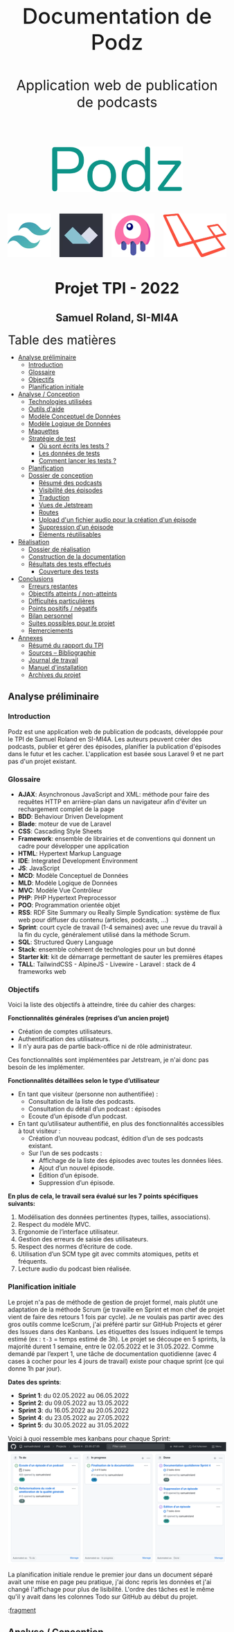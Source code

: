 <div style="text-align: center; padding-top: 150px;">
<p style="text-align: center; border: none; font-size: 50px; font-weight: 500;">Documentation de Podz</p>
<p style="text-align: center; border: none; font-size: 2rem;">Application web de publication de podcasts</p>
<div style="display:flex; padding: 50px 100px; justify-content: center; font-family: Fira Code;">
<img src="logo.png" style="box-shadow: none">
</div>
<div style="display: flex; justify-content: center; margin-bottom: 50px;">
<img style="box-shadow: none; height: 100px; margin: 0px 10px;" src="imgs/tailwind.png" />
<img style="box-shadow: none; height: 100px; margin: 0px 10px;" src="imgs/alpine.png" />
<img style="box-shadow: none; height: 100px; margin: 0px 10px;" src="imgs/livewire.png" />
<img style="box-shadow: none; height: 100px; margin: 0px 10px;" src="imgs/laravel.png" />
</div>

<h2 style="text-align: center; border: none; font-size: 35px;">Projet TPI - 2022</h2>
<h2 style="text-align: center; border: none; font-size: 1.5rem;">Samuel Roland, SI-MI4A</h2>
</div>

<div class="page"/> 

<div style="font-size: 28px; margin-top: 20px;">Table des matières</div>

<div class="toc">

- [Analyse préliminaire](#analyse-préliminaire)
  - [Introduction](#introduction)
  - [Glossaire](#glossaire)
  - [Objectifs](#objectifs)
  - [Planification initiale](#planification-initiale)
- [Analyse / Conception](#analyse--conception)
    - [Technologies utilisées](#technologies-utilisées)
    - [Outils d'aide](#outils-daide)
    - [Modèle Conceptuel de Données](#modèle-conceptuel-de-données)
    - [Modèle Logique de Données](#modèle-logique-de-données)
    - [Maquettes](#maquettes)
  - [Stratégie de test](#stratégie-de-test)
    - [Où sont écrits les tests ?](#où-sont-écrits-les-tests-)
    - [Les données de tests](#les-données-de-tests)
    - [Comment lancer les tests ?](#comment-lancer-les-tests-)
  - [Planification](#planification)
  - [Dossier de conception](#dossier-de-conception)
    - [Résumé des podcasts](#résumé-des-podcasts)
    - [Visibilité des épisodes](#visibilité-des-épisodes)
    - [Traduction](#traduction)
    - [Vues de Jetstream](#vues-de-jetstream)
    - [Routes](#routes)
    - [Upload d'un fichier audio pour la création d'un épisode](#upload-dun-fichier-audio-pour-la-création-dun-épisode)
    - [Suppression d'un épisode](#suppression-dun-épisode)
    - [Éléments réutilisables](#éléments-réutilisables)
- [Réalisation](#réalisation)
  - [Dossier de réalisation](#dossier-de-réalisation)
  - [Construction de la documentation](#construction-de-la-documentation)
  - [Résultats des tests effectués](#résultats-des-tests-effectués)
    - [Couverture des tests](#couverture-des-tests)
- [Conclusions](#conclusions)
  - [Erreurs restantes](#erreurs-restantes)
  - [Objectifs atteints / non-atteints](#objectifs-atteints--non-atteints)
  - [Difficultés particulières](#difficultés-particulières)
  - [Points positifs / négatifs](#points-positifs--négatifs)
  - [Bilan personnel](#bilan-personnel)
  - [Suites possibles pour le projet](#suites-possibles-pour-le-projet)
  - [Remerciements](#remerciements)
- [Annexes](#annexes)
  - [Résumé du rapport du TPI](#résumé-du-rapport-du-tpi)
  - [Sources – Bibliographie](#sources--bibliographie)
  - [Journal de travail](#journal-de-travail)
  - [Manuel d'installation](#manuel-dinstallation)
  - [Archives du projet](#archives-du-projet)

</div>

<div class="page"/><!-- saut de page -->

## Analyse préliminaire
### Introduction

Podz est une application web de publication de podcasts, développée pour le TPI de Samuel Roland en SI-MI4A. Les auteurs peuvent créer des podcasts, publier et gérer des épisodes, planifier la publication d'épisodes dans le futur et les cacher. L'application est basée sous Laravel 9 et ne part pas d'un projet existant.

### Glossaire

- **AJAX**: Asynchronous JavaScript and XML: méthode pour faire des requêtes HTTP en arrière-plan dans un navigateur afin d'éviter un rechargement complet de la page 
- **BDD**: Behaviour Driven Development
- **Blade**: moteur de vue de Laravel
- **CSS**: Cascading Style Sheets
- **Framework**: ensemble de librairies et de conventions qui donnent un cadre pour développer une application
- **HTML**: Hypertext Markup Language
- **IDE**: Integrated Development Environment
- **JS**: JavaScript
- **MCD**: Modèle Conceptuel de Données
- **MLD**: Modèle Logique de Données
- **MVC**: Modèle Vue Contrôleur
- **PHP**: PHP Hypertext Preprocessor
- **POO**: Programmation orientée objet
- **RSS**: RDF Site Summary ou Really Simple Syndication: système de flux web pour diffuser du contenu (articles, podcasts, ...)
- **Sprint**: court cycle de travail (1-4 semaines) avec une revue du travail à la fin du cycle, généralement utilisé dans la méthode Scrum.
- **SQL**: Structured Query Language
- **Stack**: ensemble cohérent de technologies pour un but donné
- **Starter kit**: kit de démarrage permettant de sauter les premières étapes
- **TALL**: TailwindCSS - AlpineJS - Livewire - Laravel : stack de 4 frameworks web

<div class="together">

### Objectifs

Voici la liste des objectifs à atteindre, tirée du cahier des charges:

**Fonctionnalités générales (reprises d’un ancien projet)**
- Création de comptes utilisateurs.
- Authentification des utilisateurs.
- Il n’y aura pas de partie back-office ni de rôle administrateur.

Ces fonctionnalités sont implémentées par Jetstream, je n'ai donc pas besoin de les implémenter.

**Fonctionnalités détaillées selon le type d’utilisateur**
- En tant que visiteur (personne non authentifiée) :
  - Consultation de la liste des podcasts.
  - Consultation du détail d’un podcast : épisodes
  - Ecoute d’un épisode d’un podcast.
- En tant qu’utilisateur authentifié, en plus des fonctionnalités accessibles à tout visiteur :
    - Création d’un nouveau podcast, édition d’un de ses podcasts existant.  
  - Sur l’un de ses podcasts :
    - Affichage de la liste des épisodes avec toutes les données liées.
    - Ajout d’un nouvel épisode.
    - Edition d’un épisode.
    - Suppression d’un épisode.
</div>

**En plus de cela, le travail sera évalué sur les 7 points spécifiques suivants:**
1. Modélisation des données pertinentes (types, tailles, associations).
1. Respect du modèle MVC.
1. Ergonomie de l’interface utilisateur.
1. Gestion des erreurs de saisie des utilisateurs.
1. Respect des normes d’écriture de code.
1. Utilisation d’un SCM type git avec commits atomiques, petits et fréquents.
1. Lecture audio du podcast bien réalisée.

<div class="page">

### Planification initiale
Le projet n'a pas de méthode de gestion de projet formel, mais plutôt une adaptation de la méthode Scrum (je travaille en Sprint et mon chef de projet vient de faire des retours 1 fois par cycle). Je ne voulais pas partir avec des gros outils comme IceScrum, j'ai préféré partir sur GitHub Projects et gérer des Issues dans des Kanbans. Les étiquettes des Issues indiquent le temps estimé (ex : `t-3` = temps estimé de 3h). Le projet se découpe en 5 sprints, la majorité durent 1 semaine, entre le 02.05.2022 et le 31.05.2022. Comme demandé par l’expert 1, une tâche de documentation quotidienne (avec 4 cases à cocher pour les 4 jours de travail) existe pour chaque sprint (ce qui donne 1h par jour).

**Dates des sprints**:
- **Sprint 1**: du 02.05.2022 au 06.05.2022
- **Sprint 2**: du 09.05.2022 au 13.05.2022
- **Sprint 3**: du 16.05.2022 au 20.05.2022
- **Sprint 4**: du 23.05.2022 au 27.05.2022
- **Sprint 5**: du 30.05.2022 au 31.05.2022

Voici à quoi ressemble mes kanbans pour chaque Sprint:
![kanban](imgs/kanban-example.png)

La planification initiale rendue le premier jour dans un document séparé avait une mise en page peu pratique, j'ai donc repris les données et j'ai changé l'affichage pour plus de lisibilité. L'ordre des tâches est le même qu'il y avait dans les colonnes Todo sur GitHub au début du projet.  

<div class="page">

:[fragment](markdown-build/planification-initiale.md)

<div class="page"/>

## Analyse / Conception

#### Technologies utilisées
J'ai choisi la stack **TALL** (*TailwindCSS - AlpineJS - Livewire - Laravel*) pour ce projet, car je suis à l'aise avec ces 4 frameworks et parce qu'ils permettent d'être productif pour développer une application web.

**Petits aperçus de ces frameworks**
- **[Laravel](https://laravel.com/)**: un framework PHP basé sur le modèle MVC et en POO. Laravel donne accès à beaucoup de classes et fonctions très pratiques, d'avoir une structure imposée, d'avoir des solutions simples aux problèmes récurrents (traductions, authentification, gestion des dates, ...). Tout ceci simplifie beaucoup le développement d'applications web en PHP une fois qu'on est à l'aise avec les bases.
- **[Livewire](https://laravel-livewire.com/)**: un framework pour Laravel permettant de faire des composants fullstack réactifs. L'idée est d'utiliser la puissance de Blade et PHP pour avoir des parties réactives sur le frontend (normalement codées en Javascript) sans devoir coder des requêtes AJAX.
- **[AlpineJS](https://alpinejs.dev/)**: un petit framework Javascript relativement simple à apprendre, utilisée ici pour gérer certaines interactions que Livewire ne permet pas, ou qui concernent des états d'affichage (là où des requêtes sur le backend seraient inutiles). Les composants s'écrivent inline (sur les balises HTML directement). Très pratique pour afficher un dropdown, faire une barre de progression, ...
- **[TailwindCSS](https://tailwindcss.com/)**: un framework CSS, concurrent de Bootstrap mais centré autour des propriétés CSS (en ayant des classes utilitaires - "utility-first") au lieu de fournir des classes "composants". C'est très puissant pour construire rapidement des interfaces, en écrivant quasiment jamais de CSS pur. Pour faire du responsive c'est très pratique parce qu'il suffit d'utiliser un préfixe d'écran devant n'importe quelle classe pour utiliser des media queries. Par exemple, on peut utiliser `md:text-white` pour dire que le texte est blanc sur les écrans medium et au-dessus.

Divers:
- **[Jetstream](https://jetstream.laravel.com/2.x/introduction.html)**: Un starter Kit Laravel mettant en place les fonctionnalités d'authentification, tels que la connexion, la création de compte, la gestion du compte et beaucoup d'autres. L'option Livewire a été utilisée.

<div class="page"/>

#### Outils d'aide
Pour m'aider dans mon développement, j'ai utilisé différent outils, ils ne sont pas requis pour travailler sur Podz, mais peuvent être très utiles:
- **[Clockwork](https://underground.works/clockwork/)**: paquet Composer et extension web pour debugger les performances, les requêtes SQL, voir le temps d'exécution, ... Le paquet Composer est déjà installé.
![clockwork](imgs/clockwork.png)
- **[Laravel Valet](https://laravel.com/docs/9.x/valet)**: fait tourner des serveurs web avec Nginx les rendant accessibles via des domaines en `.test`. Ce qui me permet de faire tourner mon serveur sous `podz.test` en HTTPS sans avoir besoin de me soucier de démarrer et d'arrêter ce serveur ni de gérer plusieurs ports quand plusieurs serveurs sont allumés. L'outil fonctionne pour MacOS, mais des forks pour [Windows](https://github.com/cretueusebiu/valet-windows) et [Linux](https://cpriego.github.io/valet-linux/) existent également. Attention à bien suivre la procédure d'installation pour ne pas être coupé d'internet à cause du DNS local mal configuré.
![valet](imgs/valet.png)

</div>

<div class="page"/>

#### Modèle Conceptuel de Données
![MCD](MCD.png)
</div>

**Spécificités dans Episodes**:
- Les combinaisons du numéro et du podcast lié, ainsi que le titre et le podcast lié, sont uniques (exemple: on ne peut pas avoir 2 fois un épisode 4 du podcast "Summer stories", et on ne peut pas avoir 2 fois un épisode nommé "Summer 2020 review" du podcast "Summer stories").
- La date de création est définie par la date de création de l'épisode sur la plateforme, peu importe ses autres informations (la publication ou l'état caché n'a pas d'influence sur cette date). Cette date ne change jamais et n'est affichée qu'à l'auteur.
- La date de publication peut être dans le passé ou mais aussi dans le futur. Si elle est dans le futur, l'épisode n'est pas encore publié (jusqu'à la date définie). Ceci permet de programmer dans le futur une publication.
- Le champ Caché est par défaut à Faux et n'a pas d'effet dans ce cas. S'il est Vrai, l'épisode ne sera pas visible dans les détails du podcast.

**Spécificités dans Podcasts**:
- La combinaison du titre et de l'auteur est unique. Exemple: Michelle ne peut pas publier 2 podcasts s'appelant "My story", par contre Michelle et Bob peuvent chacun publier 1 podcast nommé "My story".

<div class="together">

#### Modèle Logique de Données

![MLD](MLD.png)

</div>

Ce MLD n'a pas été fait à la main mais a été rétro-ingéniéré depuis la base de données, après avoir codé les migrations. Certains champs (`two_factor_*`) sont créés par une migration générée par Jetstream, je n'en ai pas besoin mais je ne vais pas les retirer pour ne pas risquer de casser certaines vues existantes. Ce MLD omet volontairement les tables générées par Laravel et propres à chaque application Laravel (`sessions`, `migrations`, ...), une partie provient de migrations créées par Jetstream. Ne vous étonnez donc pas de trouver d'autres tables dans la base de données, je ne les utilise pas directement. 

Les champs `created_at` et `updated_at` sont gérés automatiquement par Laravel (grâce au timestamps activés dans la migration), je n'utilise que le `created_at` en lecture seulement.

<!--
Le concept complet avec toutes ses annexes :

Par exemple : 
•	Multimédia: carte de site, maquettes papier, story board préliminaire, …
•	Bases de données: interfaces graphiques, modèle conceptuel.
•	Programmation: interfaces graphiques, maquettes, analyse fonctionnelle…
•	…
-->
<div class="together">

#### Maquettes
Le gabarit est déjà designé par Jetstream. Voici ce que voit un visiteur (déconnecté):
![page](models/Gabarit-visitor.png)
Et maintenant ce que voit un auteur (connecté):
![page](models/Gabarit-author.png)
Pour pouvoir utiliser les fonctionnalités requises, voici la liste complète des pages nécessaires et leur maquette:

- Page Connexion
- Page Inscription
- Page Liste des podcasts
- Page Page Détails d'un podcast
  - Vue visiteur
  - Vue Détails et édition pour auteur
- Page Création d'un podcast

</div>

**Page Connexion**  
![page](models/Connexion.png)

**Page Inscription**  
![page](models/Inscription.png)

<div class="together">

**Page Liste des podcasts**  
Cette page est visible publiquement et c'est la page par défaut de l'application, on y accède également via le bouton "Podcasts" en haut à gauche. On peut cliquer sur un podcast pour accéder à ses détails.
![page](models/Podcasts_page.png)

</div>

<div class="together">

**Page Détails d'un podcast**

**Vue visiteur**  
Les visiteurs ne voient que les épisodes qui sont visibles et ils ne voient que le numéro, le titre, la description, l'audio et la date (mais sans l'heure et la minute de publication).
![page](models/Page_d%C3%A9tails_podcast_visiteur.png)
</div>

<div class="together">

**Vue Détails et édition pour auteur**  
L'auteur voit toutes les informations de ses podcasts contrairement au visiteur. L'auteur a une vue visiteur sur les podcasts qui ne lui appartiennent pas. Nous sommes le 09.05.2022 dans cette maquette, l'épisode 4 est caché et le 5 est planifié pour le 10.05.2022 à 15:08. L'épisode 4 est caché parce que l'auteur a décidé après coup de le remettre en privé. Voici l'apparence de la page quand un auteur la charge.
![page](models/Vue-auteur-podcast-details.png)
</div>

<div class="together">

Quand l'auteur clique sur les icônes d'édition, des formulaires s'affichent pour les éléments sélectionnés afin de permettre l'édition ou la suppression. Quand on clique sur `Nouvel épisode...` (voir maquette précédante), le formulaire de création apparaît juste en dessous. On peut éditer plusieurs éléments à la fois, il n'y aura pas de problèmes puisque la page ne se rafraîchit pas mais est découpée en plusieurs composants Livewire.
![page](models/Vue-auteur-podcast-details-edition.png)

</div>

<div class="together">

**Page Création d'un podcast**  
Simple formulaire pour créer un nouveau podcast, avec affichage des erreurs en dessous des champs si jamais les valeurs rentrées sont invalides.
![page](models/Page_cr%C3%A9er_podcast.png)
</div>

<div class="together">

### Stratégie de test

Cette section concerne la manière dont est testé Podz durant le projet. Je teste manuellement les fonctionnalités dans mon navigateur (Firefox) et j'écris aussi des tests automatisés avec PHPUnit (un framework PHP de tests). La plupart des fonctionnalités sont couvertes par ces tests automatisés et quand cela n'est pas le cas, je regarde à la main si cela fonctionne. 

La stratégie de développement est le BDD (Behaviour Driven Development). Cela consiste à écrire des tests qui testent le comportement avant de coder, s'assurer que le test plante, puis développer jusqu'à que le test passe. Ensuite on peut refactoriser pour augmenter la qualité tout en s'assurant que cela fonctionne. J'ai fait quelques tests unitaires mais la majorité sont des tests fonctionnels. Toute la suite de tests est lancée très fréquemment (plusieurs fois par jour) pour s'assurer qu'une nouvelle fonctionnalité n'a pas cassé une autre en chemin.
</div>
<!-- todo: check BDD meaning -->

#### Où sont écrits les tests ?
Tous les tests se trouvent dans le dossier `tests` à la racine du repository. Le dossier `Feature` contient les tests fonctionnels, `Unit` les tests unitaires et `Jetstream` les tests créé par Jetstream (ces derniers ont été retiré de `Feature` afin de ne pas les exécuter constamment).

#### Les données de tests

<!-- todo: à corriger -->
Des factories et le seeder ont été codés pour ne pas devoir rentrer des valeurs à la main. Dans mon seeder `DatabaseSeeder` je génère peu d'éléments (minimum de 2) pour les tests automatisés, afin d'accélérer l'exécution. Je génère plus d'éléments pour l'application locale afin d'avoir une situation plus réaliste dans le navigateur. Dans `EpisodeFactory`, j'ai fait en sorte que les épisodes soient toujours visibles et publiés dans le passé (afin d'éviter des tests qui plantent à cause de cette partie aléatoire non supportée). Quand les tests doivent avoir des épisodes cachés (pour tester les cas de visibilité), ils en créent eux-mêmes quelques-uns avant.

Etant le choix par défaut dans Laravel, j'ai utilisé le paquet Faker dans mes factories pour générer différents types de données. Le texte généré est en Lorem Ipsum. Ce qui est pratique comparé à l'écriture de données manuelles, c'est qu'on peut avoir des textes très longs permettant de valider dans nos interfaces que les valeurs extrêmes sont correctement affichées.

**Exemple de données fictives générées par Faker**:
![faker](imgs/faker-example.png)

Avant chaque test, on retourne à l'état initiale grâce au trait `RefreshDatabase`. Puis le seeder `DatabaseSeeder` s'exécute grâce au `$seed` défini à `true`. Ces 2 configurations sont faites dans `tests/TestCase.php`, ce qui permet au final que tous les tests sont lancées sur une base de données propre et remplie.

Afin de ne pas impacter la base de données de développement, les tests sont lancés sur une base de données SQLite en mémoire. Voici les lignes en bas du fichier de configuration de PHPUnit `phpunit.xml`, qui redéfinit 2 variables d'environnement permettant d'avoir une base de données en RAM.
```xml
<env name="DB_DATABASE" value=":memory:"/>
<env name="DB_CONNECTION" value="sqlite"/>
```

#### Comment lancer les tests ?
Il est nécessaire d'avoir mis en place le projet et d'avoir l'extension PHP SQLite tout d'abord. Ensuite, il y a différentes manières de lancer les tests dans un terminal dans le dossier du projet:
- `php artisan test`
- `./vendor/bin/phpunit`
- `phpunit` (seulement si phpunit a été installé séparement/globalement)

Les tests en dehors du dossier `tests/Unit` et `tests/Feature` ne sont pas lancés. Pour exécuter les tests de Jetstream si besoin, il faut lancer `php artisan test tests/Jetstream` ou pour tout inclure `php artisan test tests`.

Vous pouvez passer des paramètres à `phpunit` (fonctionne aussi avec la commande `php artisan test`).

**Exemples**:
1. pour exécuter seulement 1 test nommé `test_podcasts_page_exists` on peut filtrer:  
`php artisan test --filter test_podcasts_page_exists`
1. pour exécuter une classe de tests donnée:  
`php artisan test tests/Feature/PodcastsTest.php`
1. pour exécuter les tests d'un dossier:  
`php artisan test tests/Unit`

Je recommande de configurer un raccourci clavier dans votre IDE pour lancer les tests. J'ai utilisé ce réglage de raccourci dans VSCode pour lancer tous les tests lors d'un `ctrl+t ctrl+t`
```json
{
    "key": "ctrl+t ctrl+t",
    "command": "workbench.action.terminal.sendSequence",
    "args": {
        "text": "php artisan test\u000D"
    }
}
```
<div class="page"/>

### Planification
La liste des tâches est la même qu'au départ, les estimations n'ont pas été modifiées. Afin de comparer ce qui avait été prévu et ce qui s'est réellement passé finalement, j'ai rajouté quelques colonnes. Tout le tableau est ordré par la date d'achèvement des tâches, ce qui explique que ce n'est pas exactement le même ordre que la planification initiale. `S-d` signifie `Sprint de départ` et `S-f` signifie `Sprint final` (est différent pour les tâches achevée en retard ou en avance). Le Delta est le résultat de Temps estimé - Temps passé. Ce calcul n'a pas été fait pour le tâches des "Documentation quotidienne" car ce n'est pas un temps estimé mais planifié.
:[fragment](markdown-build/planification-finale.md)

*Tâches diverses* contient toutes les activités qui ne sont pas reliés à des Issues sur GitHub, ce comptage se base sur le journal de travail (voir les entrées qui n'ont pas de tâche assignée). Ceci inclut les visites de M. Hurni et des experts et la résolution de petits bugs.

**Analyse des différences**  
Quand on compare le temps estimé et passé on voit que j'ai sur-estimé certaines tâches simples, et que j'ai beaucoup sous-estimé les tâches plus complexes et longues. À partir du sprint 3, presque toutes les tâches ont été terminée un ou deux sprints plus tard. Les 2 tâches les plus sous-estimées sont "Ajout d'un nouvel épisode" et "Finalisation de la documentation". Je n'avais pas imaginé avoir autant de peine pour la création d'épisode, et qu'il y avait autant de choses à expliquer dans la documentation.

Je m'en suis rendu compte tard, mais mon sprint 4 était prévu sur toute la semaine alors que le jeudi et vendredi étaient fériés. Si on regarde mon journal de travail, on voit que je n'ai pas réussi à faire de la documentation tous les jours. Dans ce tableau, il y a aussi des petits bouts de documentations écrits pour les fonctionnalités en tant que tels dont le temps est compté avec celles-ci. J'étais très concentré sur le code en sprint 2 et j'ai fait moins de documentation que le reste des sprints. A la fin j'avais du retard sur les finitions du code et surtout sur ma documentation, j'ai donc décidé de faire quelques heures à la maison.

### Dossier de conception

#### Résumé des podcasts  
Sur la page Podcasts, il y a un résumé des descriptions des podcasts, qui se limitent à 150 caractères (+3 petits points), puisque la description est trop longue pour être affichée entièrement et l'utilisation de `text-overflow: ellipsis` en CSS sur plusieurs lignes n'est pas très simple. Raccourcir en PHP était donc l'autre solution. Un attribut `summary` de la classe `Podcast` permet de récupérer facilement ce résumé. Si la description est plus courte que la limite, la description est utilisée.

#### Visibilité des épisodes
Pour qu'un épisode soit visible publiquement il faut que sa date de publication soit dans le passé et que son état Caché soit Faux. Si cette condition n'est pas vraie, l'épisode n'est visible que par l'auteur. Si on regarde en détail le code et les routes, on s'aperçoit que les fichiers étant sur le disque public, il n'y a pas d'autorisations appliquée au chargement des fichiers audios. Ainsi si on mémorise le nom du fichier audio, et que l'épisode devient ensuite invisible, on pourra toujours accéder publiquement via le lien d'accès direct (ex: `https://podz.test/storage/episodes/UyJ7nE5TewwbnjXRAhrmWX6Ht45.ogg`). Cette sécurité n'était pas demandée donc je ne l'ai pas implémentée mais cela pourrait être une idée d'amélioration. Pour corriger ceci, il faudrait bouger les épisodes dans le disque `local` qui n'est pas publiquement accessible, et "streamer" les fichiers audio via une route dédiée de notre application, de sorte à pouvoir appliquer un contrôle des droits d'accès et bloquer l'accès du fichier audio sur un épisode caché si ce n'est pas l'auteur.

#### Traduction  
Pour que les messages d'erreurs soient en français. J'utilise le système d'internationalisation de Laravel et j'ai défini le français comme langue par défaut et l'anglais comme langue de repli ("fallback langage") au cas où quelque chose n'aurait pas été traduit en français. J'ai dupliqué le fichier `lang/fr/validation.php` à partir `lang/en/validation.php` et j'ai traduit les quelques messages d'erreurs que j'utilisais.

#### Vues de Jetstream  
Le `navigation-menu.blade.php` a été modifié afin d'avoir les bons boutons. Le logo de Jetstream était modifiable dans 3-4 fichiers différents, j'ai préféré regrouper le tout dans `logo.blade.php` afin de centraliser. Le logo utilise la couleur `green` définie dans `tailwind.config.js`. Le gabarit `layouts.guest` a été supprimé au profit d'un seul gabarit `layouts.app`, le menu de navigation s'adapte pour si on est connecté ou non.

<div class="togheter">

#### Routes
J'ai suivi les conventions des noms et URLs des routes comme pour les contrôleurs ressources (je n'en ai pas utilisé dans ce projet).

![laravel-doc-image](imgs/routes-convention.png)
*Tiré de la [documentation de Laravel](https://laravel.com/docs/9.x/controllers#actions-handled-by-resource-controller)*
</div>

<!--
Fournir tous les document de conception:

•	le choix du matériel HW
•	le choix des systèmes d'exploitation pour la réalisation et l'utilisation
•	le choix des outils logiciels pour la réalisation et l'utilisation
•	site web: réaliser les maquettes avec un logiciel, décrire toutes les animations sur papier, définir les mots-clés, choisir une formule d'hébergement, définir la méthode de mise à jour, …
•	bases de données: décrire le modèle relationnel, le contenu détaillé des tables (caractéristiques de chaque champs) et les requêtes.
•	programmation et scripts: organigramme, architecture du programme, découpage modulaire, entrées-sorties des modules, pseudo-code / structogramme…

Le dossier de conception devrait permettre de sous-traiter la réalisation du projet !
-->
#### Upload d'un fichier audio pour la création d'un épisode
J'ai décidé de fixer la taille maximum d'upload de fichiers à 150MB. Cette limite est fixée dans l'application, au niveau de la validation à la création d'un épisode et dans la taille maximum pour l'upload de fichiers temporaires de Livewire. Ces 2 paramètres dans la configuration de PHP (fichier `php.ini`) doivent être augmentées au-dessus de 150MB: `upload_max_filesize` et `post_max_size`.

Les fichiers audios sont stockés dans `storage/app/public/episodes` c'est-à-dire dans le dossier `episodes` du dossier `public` avec un nom aléatoire unique.

#### Suppression d'un épisode
J'ai surchargé la méthode `delete` dans `Episode.php` afin d'ajouter la suppression du fichier en même temps que la suppression de l'enregistrement. J'ai mis le tout dans une transaction pour éviter d'avoir l'incohérence du fichier qui existe sur le disque mais il n'y a plus d'épisode lié dans la base de donnée. Cette transaction n'empêche pas d'avoir l'incohérence inverse, puisque la suppression sur le disque n'est pas une requête SQL (et ne peut pas être rollback).

```php
public function delete()
{
    DB::transaction(function () {
        //Delete file on disk first
        Storage::disk('public')->delete($this->path);

        //Then delete the record in db
        parent::delete();
    });
}
```

#### Éléments réutilisables

**Le composant Field**  
Un composant Blade permettant d'abstraire les éléments communs à tous les champs de formulaire: l'affichage du label, le design basique et l'affichage des erreurs de validations.

*Propriétés du composant*
| Nom           | Type   | Requis | Description                                                                                                           |
| ------------- | ------ | ------ | --------------------------------------------------------------------------------------------------------------------- |
| `name`        | String | Oui    | Le nom technique du champ, utilisé pour l'attribut `name` de l'input et par le `@error()` et par la fonction `old()`. |
| `label`       | String | Non    | Nom du label au-dessus du champ.                                                                                      |
| `type`        | String | Non    | Type de l'`<input>`. Par défaut `text`. Si `textarea` est donné, une balise `<textarea>` est utilisée à la place.     |
| `placeholder` | String | Non    | Un placeholder qui est ajouté directement sur le champ.                                                               |
| `cssOnField`  | String | Non    | Des classes CSS qui sont ajoutées directement sur le champ.                                                           |

Tous les autres attributs non reconnus sont transférés à la `div` racine du composant, ce qui permet d'ajouter du style ou d'autres attributs HTML pour tout le composant. Tous les attributs commençant par `wire:model` sont ajoutés au champ pour permettre l'utilisation de ce composant avec Livewire.

Exemple d'utilisation:
```html
<form action="{{ route('podcasts.store') }}" method="POST">
<x-field label="Title" name="title"></x-field>
<x-field label="Description" type="textarea" name="description"></x-field>
<x-field label="Date de naissance" type="date" name="user.date"></x-field>
[...]
</form>
```

Un autre exemple d'utilisation dans le cas d'un formulaire géré par Livewire:
```html
<div>
    <x-field 
        wire:keyup.enter="update" 
        placeholder="Rentrez un titre court et marquant." 
        label="Title" name="podcast.title" 
        wire:model.lazy="podcast.title">
    </x-field>
    <x-field 
        label="Description" type="textarea" 
        name="podcast.description" wire:model.lazy="podcast.description">
    </x-field>
    @csrf
    <button wire:click.prevent="update" class="btn mt-1">Enregistrer</button>
</div>
```

**Classes CSS et couleurs**  
J'ai défini 3 nouvelles couleurs Tailwind, qu'on peut utiliser partout où les couleurs fonctionnent avec TailwindCSS (`border-green`, `text-lightblue`, `bg-blue`, ...)
```javascript
//Extrait de tailwind.config.js
colors: {
    'green': '#0d9488',
    'blue': '#0d1594',
    'lightblue': '#0d159414',
}
```

Il y a aussi des classes CSS qui peuvent être utilisées pour avoir un design commun à travers l'interface:
- `text-info`: pour les messages d'informations
- `btn`: pour les boutons

<div class="page"/>

## Réalisation

Podz est maintenant en version 1 (v1), cette version est affichée à droite du logo. Il n'y a pas d'autres numéros avant.

### Dossier de réalisation

<!-- réduire taille du texte pour éviter les overflow-->
**Structure du repository**  
Certains dossiers de Laravel moins pertinents ont été remplacés par des `...`. Seulement les dossiers et les fichiers à la racine sont affichés. Uniquement ceux que j'ai utilisé sont définis.

<pre class="text-sm">
podz                      <span>Racine du repository</span>
├─ app                    <span></span>
│   ├─ Actions            <span></span>
│   │   ├─ Fortify        <span></span>
│   │   └─ Jetstream      <span></span>
│   ├─ Console            <span></span>
│   ├─ Exceptions         <span></span>
│   ├─ Http               <span></span>
│   │   ├─ Controllers    <span>Les classes contrôleurs</span>
│   │   ├─ Livewire       <span>Les classes des composants Livewire</span>
│   │   └─ Middleware     <span></span>
│   ├─ Models             <span>Les classes modèles</span>
│   ├─ Providers          <span></span>
│   └─ View               <span>Les classes des vues, pour les composants Blade</span>
│       └─ Components     <span></span>
├─ ...                    <span></span>
├─ config                 <span>Les fichiers de configuration globaux</span>
├─ database               <span>Tout ce qui concerne la gestion de la base de données</span>
│   ├─ factories          <span>Les factories pour créer des données fictives</span>
│   ├─ migrations         <span>Les migrations pour définir la structure des tables</span>
│   └─ seeders            <span>Les seeders pour remplir la base de données avec les factories</span>
├─ docs                   <span>Dossier pour stocker les éléments de documentations (MCD, MLD)</span>
│   ├─ imgs               <span>Les images utilisées dans cette documentation</span>
│   ├─ models             <span>Les exports des maquettes</span>
│   └─ sources            <span>Les fichiers source binaires des maquettes, MCD et MLD</span>
├─ lang                   <span>Les fichiers de langues</span>
│   ├─ en                 <span></span>
│   └─ fr                 <span>Certaines traductions en français</span>
├─ public                 <span></span>
├─ resources              <span>Toutes les ressources utiles à générer nos vues</span>
│   ├─ css                <span>Style CSS global écrit dans app.css</span>
│   ├─ js                 <span>Javascript global écrit dans app.js</span>
│   ├─ markdown           <span></span>
│   └─ views              <span></span>
│       ├─ api            <span></span>
│       ├─ auth           <span></span>
│       ├─ components     <span></span>
│       ├─ layouts        <span>Contient le gabarit app.blade.php</span>
│       ├─ livewire       <span>Les vues pour Livewire</span>
│       ├─ podcasts       <span>Les vues pour les podcasts</span>
│       ├─ profile        <span></span>
│       └─ vendor         <span></span>
│           └─ jetstream  <span>Les vues de Jetstream </span>
│               └─ ...    <span></span>
├─ routes                 <span>Configuration des routes dans web.php</span>
├─ storage                <span>Espace de stockage dédié</span>
│   ├─ app                <span>Dossier ciblé par le disque "local"</span>
│   │   ├─ public         <span>Dossier publiquement accessible et ciblé par le disque "public"</span>
│   │   └─ testing        <span>Fichiers audios de tests pour le développement</span>
│   ├─ clockwork          <span></span>
│   ├─ ...                <span></span>
│   └─ logs               <span>Emplacement de laravel.log</span>
├─ tests                  <span>Tests automatisés</span>
│   ├─ Feature            <span>Tests fonctionnels</span>
│   ├─ Jetstream          <span>Tests créés par Jetstream</span>
│   └─ Unit               <span>Tests unitaires</span>
│                         <span></span>
│   .editorconfig         <span></span>
│   .env.example          <span>Fichier .env d'exemple</span>                    
│   .gitattributes        <span></span>
│   .gitignore            <span></span>
│   .styleci.yml          <span></span>
│   artisan               <span>Le CLI artisan</span>
│   composer.json         <span>Liste des paquets Composer requis</span>
│   composer.lock         <span>Liste des paquets Composer installées et leur version</span>
│   package-lock.json     <span>Liste des paquets NPM installées et leur version</span>
│   package.json          <span>Liste des paquets NPM requis</span>
│   phpunit.xml           <span>Fichier de configuration de PhpUnit</span>
│   README.md             <span></span>
│   tailwind.config.js    <span>Configuration de Tailwind</span>
│   webpack.mix.js        <span>Configuration du build JS et CSS avec Webpack pour Mix</span>
</pre>

<!--

Décrire la réalisation "physique" de votre projet

•	les répertoires où le logiciel est installé
•	la liste de tous les fichiers et une rapide description de leur contenu (des noms qui parlent !)
•	les versions des systèmes d'exploitation et des outils logiciels
•	la description exacte du matériel
•	le numéro de version de votre produit !
•	programmation et scripts: librairies externes, dictionnaire des données, reconstruction du logiciel - cible à partir des sources.

NOTE : Evitez d’inclure les listings des sources, à moins que vous ne désiriez en expliquer une partie vous paraissant importante. Dans ce cas n’incluez que cette partie…
-->

### Construction de la documentation
La documentation étant écrite en Markdown, j'ai du régler plusieurs problèmes pour avoir le même résultat visuel que si j'avais travaillé dans Word.

Pour l'exporter en PDF et avoir cette apparence, j'ai utilisé VSCode et une extension nommée `Markdown PDF` (id: `yzane.markdown-pdf`), de lancer la palette de commandes (Ctrl + Maj + P), puis de choisir l'action `Markdown PDF: Export (pdf)`. Le résultat sera le fichier `podz-docs.pdf` à côté de ce fichier. Même fonctionnement pour le journal de travail et le README s'il y a besoin de les exporter. J'ai du écrire du CSS `docs/markdown-build/pdf-export.css` pour améliorer le design de l'export qui n'était pas très joli. Toutes les configurations pour l'extension sont faites dans le fichier `.vscode/settings.json` (en-tête et pied de page, choix du thème du surlignage avec HighlightJS, taille des marges et feuilles de styles).

Comme j'utilise Git, je n'ai pas besoin de garder d'anciennes versions avec un numéro de version choisi, puisque tout l'historique est consultable. Pour retrouver la documentation à une date donnée, il suffit d'aller sur GitHub sous les commits, de prendre le dernier commit avant cette date, de cliquer sur Browse files puis d'aller chercher le documents dans le dossier `docs`.

### Résultats des tests effectués
<!-- Compléter temps !! -->
Cette capture montre le résultat des tests exécutés le 30.05.2022. Tous les tests passent.
![img](imgs/tests-results.png)

Voici la liste complète des tests, les noms devraient permettre d'avoir une idée de ce qui est testé et quels cas sont couverts.

1. **`Tests\Unit\EpisodeTest`**
    1. `path is well built`

2. **`Tests\Unit\PodcastTest`**
    1. `podcasts summary is correctly extracted`
    2. `podcasts summary doesnt extract when description length is already good`
    3. `get next number really gives next number`

3. **`Tests\Feature\EpisodeCreationTest`**
    1. `podcast details page uses episode creation component`
    2. `podcast details page doesnt use episode creation if not author`
    3. `episode creation works`
    4. `data are correctly validated`
    5. `audio file type is validated`
    6. `default value of the episode are set`
    7. `publishing fails silently if forbidden`
    8. `publishing 2 episodes with same title in a podcast is not possible`

4. **`Tests\Feature\EpisodeDeletionTest`**
    1. `episode deletion works`
    2. `episode deletion is only authorized to the author`

5. **`Tests\Feature\EpisodeUpdateTest`**
    1. `podcast details page uses episode update component`
    2. `podcast details page doesnt use episode update if not author`
    3. `episode update works`
    4. `data are correctly validated`
    5. `datetime value is set after mount`
    6. `update fails silently if forbidden`
    7. `updating title to another episode title in the same podcast fails`

6. **`Tests\Feature\PodcastCreationTest`**
    1. `create a podcast page exists`
    2. `create a podcast page is guarded`
    3. `store route is guarded`
    4. `podcast creation works`
    5. `podcast is not created on invalid request`
    6. `new podcast button is present`
    7. `new podcast button doesnt exist as visitor`

7. **`Tests\Feature\PodcastDetailsTest`**
    1. `podcasts details page exists`
    2. `podcast info component is included in the page`
    3. `all information are displayed for the author`
    4. `a message is displayed when no episode is published`
    5. `prefix text of future release date is displayed correctly for author`
    6. `release date displays only date for the public`
    7. `future episodes are not publicly visible`
    8. `past hidden episodes are nt visible for the public`
    9. `only required info are displayed publicly`

8. **`Tests\Feature\PodcastUpdateTest`**
    1. `podcast details page contains update component`
    2. `podcast details page doesnt contain update component as visitor and as non author`
    3. `details can be updated`
    4. `details must be valid`

9. **`Tests\Feature\PodcastsTest`**
    1. `podcasts page exists`
    2. `the page has title and description`
    3. `all podcasts are displayed with their data`

#### Couverture des tests
Comme les tests sont écrits et exécutés en PHP, les tests ne peuvent que tester le comportement backend. Les interactions frontend ne peuvent pas être testées avec les outils actuels.

Pour la plupart des fonctionnalités, j'ai suivi cette ordre pour décider des tests à écrire et de leur contenu:
1. D'abord écrire un test pour vérifier que la page existe ou que le composant Livewire testé est bien chargé dans une des pages.
2. Ensuite tester le comportement idéal (avec toutes les données valides).
3. Puis tester les validations des données.
4. Et finalement valider les permissions de visibilité ou d'accès (ex: être sûr qu'un visiteur ne peut pas modifier un épisode ou ne peut pas voir d'épisode s'il est invisible).

**Ce que les tests ne couvrent pas**:
- La validation de la taille maximale d'upload d'un fichier pour la création d'épisode

    Les tests manuels ont permis de vérifier que cela fonctionnait. Un test manuel avec un fichier mp3 de 170Mo a été fait plusieurs fois afin de vérifier la limite de 150Mo. En voici la démonstration:

    ![file-upload-error](imgs/file-upload-error.png)
- Les méthodes `episodes()` et `publicEpisodes()` de `Podcast` en test unitaire
- La présence des icônes, selon la personne connectée (puisqu'ils sont en SVG ils n'ont pas de nom et c'est difficile de les identifier)

<div class="page"/>

## Conclusions

### Erreurs restantes
- Au lancement des tests, les fichiers audios créés ne devraient pas aller dans le dossier `storage/app/public/episodes` mais un faux dossier de stockage (avec `Storage::fake('public');`), mais cela ne marche pas vraiment et je ne sais pas pourquoi.

### Objectifs atteints / non-atteints

Tous les objectifs fixés au départ ont été atteints.
| Objectif                                                                                      | Atteint ? |
| --------------------------------------------------------------------------------------------- | --------- |
| En tant que visiteur (personne non authentifiée) :                                            |           |
| <li>Consultation de la liste des podcasts.</li>                                               | Oui       |
| <li>Consultation du détail d’un podcast : épisodes  </li>                                     | Oui       |
| <li>Ecoute d’un épisode d’un podcast.    </li>                                                | Oui       |
| En tant qu’utilisateur authentifié, en plus des fonctionnalités accessibles à tout visiteur : |           |
| <li>Création d’un nouveau podcast, édition d’un de ses podcasts existant.    </li>            | Oui       |
| Sur l’un de ses podcasts :                                            </li>                   |           |
| <li>Affichage de la liste des épisodes avec toutes les données liées.  </li>                  | Oui       |
| <li>Ajout d’un nouvel épisode.                                           </li>                | Oui       |
| <li>Edition d’un épisode.                                          </li>                      | Oui       |
| <li>Suppression d’un épisode.                                       </li>                     | Oui       |

<div class="together">

### Difficultés particulières

- L'upload de fichiers et les tests associés ont été assez difficiles, comme expliqué dans mon journal de travail. Pour comprendre pourquoi les tests ne passaient pas alors que mon code était correct quand on faisait `UploadedFile::fake()->create('audio.m4a', 100, 'audio/mp4')` par ex., j'ai regardé dans le code de la classe `FileFactory` (dans `vendor\laravel\framework\src\Illuminate\Http\Testing\FileFactory.php`) dans mon IDE (en faisant Ctrl+click sur la méthode `create()`) et j'ai trouvé ceci:
  

  ```php
  /**
   * Create a new fake file.
   *
   * @param  string  $name
   * @param  string|int  $kilobytes
   * @param  string|null  $mimeType
   * @return \Illuminate\Http\Testing\File
   */
  public function create($name, $kilobytes = 0, $mimeType = null)
  {
      if (is_string($kilobytes)) {
          return $this->createWithContent($name, $kilobytes);
      }

      return tap(new File($name, tmpfile()), function ($file) use ($kilobytes, $mimeType) {
          $file->sizeToReport = $kilobytes * 1024;
          $file->mimeTypeToReport = $mimeType;
      });
  }
  ```

  On voit que le fichier contient le résultat `tmpfile()` (fonction PHP qui crée des fichiers temporaires), en inspectant avec un éditeur hexadécimal on y trouve une vingtaine d'octets toujours les mêmes, le contenu le correspond donc ni à la bonne taille ni au bon type MIME demandé. Pour que cela fonctionne quand même avec Laravel, la taille et le type MIME - que la classe retourne quand on lui demande - sont définis dans des attributs de la classe. Le problème dans mon application, c'est probablement parce que j'utilise Livewire qui stocke les fichiers dans un dossier temporaire puis les déplacent dans le bon dossier à la sauvegarde. Ce n'est qu'une hypothèse que je n'ai pas pu le vérifier (cela aurait demandé des recherches plus longues) mais j'imagine que l'objet `UploadedFile` final est rechargé ou recréé avec le fichier sur le disque, le type MIME et la taille étant fictifs sont donc perdus durant le processus.

  Pour résoudre ce problème, j'ai finalement créé différents vrais fichiers de différents formats dans `storage/app/testing` avec FFmpeg, et créé des fichiers bidons (`test.pdf`), que j'utilise comme fichier à l'upload.
  </div>


- L'export PDF de mes documentations et la construction des planifications ont été complexes, avec toutes les choses à inclure à inclure et moyens de détourner les contraintes. Pour la planification finale, il y avait beaucoup de valeurs qui devaient être recopiées de GitHub. Au lieu de tout faire à la main j'ai préféré scripter sa génération. J'ai créé un fichier `planifdata.json` avec les infos des Issues tirées de l'API de GitHub dans lequel j'ai ajouté le temps passé sur chaque tâche (en calculant les sommes des temps indiqué dans mon journal de travail). Mon script fonctionne très bien et est super pratique. J'ai du faire du design de mon document en CSS et parfois écraser le style par défaut de l'extension, cela m'a pris un certain temps.

### Points positifs / négatifs

Les tests automatisés sont un point positif du projet, car sont robustes et m'ont beaucoup aidé durant le développement.
Au niveau de la planification j'aurai puis mieux gérer mon temps en classe. Parfois je suis resté bloqué sur l'écriture de tests que j'aurai pu outrepasser et d'autres fois j'étais déconcentré et/ou j'aidais des collègues sur Laravel. Mieux avancer et être un peu plus concentré aurait peut-être permis de ne pas avoir trop de retard à la fin. J'aurai aussi pu faire les calculs des totals de temps de travail pour me rendre compte de mon avance ou retard.

Au niveau de la documentation, faire de la documentation plus régulièrement aurait permis de varier un peu le travail final. Je pense avoir fait une documentation assez qualitative et soignée. J'ai mis plus de détails et de soin dans cette documentation que d'habitude, c'était important pour moi de rendre des documents soignés. Un autre point positif est d'avoir réussi finir toutes les fonctionnalités demandées.

### Bilan personnel

J'ai eu beaucoup de plaisir à développer Podz, surtout avec l'écriture des tests. Contrairement à mon Pré-TPI où je n'avais pas pu terminer le développement et la documentation, je suis plutôt content d'avoir réussi à finir toutes les fonctionnalités demandées dans les temps et d'avoir pu faire correctement la documentation. Je me sens encore plus à l'aise qu'avant pour écrire des tests, même pour des cas plus complexe pour gérer des fichiers et des erreurs. J'ai compris les stratégies de base pour savoir ce qu'on peut tester ou pas, quand je dois en écrire un nouveau je sais donc rapidement quels sont les éléments à inclure. Au passage, j'ai appris que tous les navigateurs ne supportent pas tous les fichiers audio (surtout s'ils sont propriétaires), Firefox par ex. a quelques difficultés avec les fichiers `.m4a`.
Comme durant mon Pré-TPI, j'ai eu de la peine avec l'upload de fichiers parce que je n'arrivais pas à écrire des tests corrects. Donc j'ai beaucoup testé à la main et cela devenait vite chronophage. Grâce à l'aide M. Hurni mon chef de projet, j'ai pu changer de stratégie pour ces tests, je serai comment m'y prendre à l'avenir.

### Suites possibles pour le projet
De nombreuses fonctionnalités pourraient implémentés si le projet est réutilisé par quelqu'un d'autre. Voici une petite liste d'idées:
1. Ajouter un flux RSS ce qui permet d'écouter le podcast depuis un lecteur de podcasts (comme Apple Podcasts par exemple). Ce flux pourrait être utilisé pour republier le contenu sur d'autres plateformes (Spotify, Apple Podcasts, Soundcloud, ...).
2. Comme expliqué pour l'upload de fichiers, les fichiers audio pourraient être sécurisé derrière une route Laravel et non un accès direct, en passant par le disque `local`.
3. L'ajout d'images comme pochette de podcasts
4. Ajout de commentaires pour chaque épisode

Et beaucoup d'autres possibilités encore...

### Remerciements
J'aimerai remercier M. Hurni pour les retours et les conseils techniques qu'il m'a apporté au Pré-TPI et au TPI. Il a pu répondre à mes nombreuses questions et j'ai senti une vraie progression avec Laravel en général et l'écriture de tests. J'espère avoir pu utiliser au mieux ces feedbacks et continuer de m'améliorer continuellement sur Laravel et les autres frameworks à l'avenir, pour produire du code de qualité et maîtriser de plus en plus ces technologies.

Je remercie aussi Gatien Jayme pour sa relecture de ma documentation.

<div class="page"/>

## Annexes
### Résumé du rapport du TPI
Le résumé est disponible en document séparé (voir archives) ou directement sur GitHub [en Markdown](https://github.com/samuelroland/podz/blob/main/docs/podz-résumé-tpi.md).

### Sources – Bibliographie
Pour résoudre mes différents problèmes j'ai surtout utilisé StackOverflow et les documentations officielles des 4 frameworks que j'utilise:
- **[Documentation de Laravel](https://laravel.com/docs)**
- **[Documentation de Livewire](https://laravel-livewire.com/docs)**
- **[Documentation de AlpineJS](https://alpinejs.dev/docs)**
- **[Documentation de TailwindCSS](https://tailwindcss.com/docs)**

J'ai aussi utilisé le site [**Mozilla Developer Network**](https://developer.mozilla.org/fr/) comme référence pour le HTML et le CSS.

- **Icônes**: les icônes ont été copié-collées (en SVG) depuis [heroicons.com](https://heroicons.com/), elles sont publiées sous licence MIT.

- [Liste des Types de médias, par l'IANA](https://www.iana.org/assignments/media-types/media-types.xhtml). Cette ressource m'a été utile pour trouver les types MIME des fichiers audios .ogg, .opus, et .mp3 pour la validation lors de la création d'épisode.

**Aides humaines**
- **M. Hurni**: conseils et retours réguliers, réponses à mes questions.
- **Gatien Jayme**: aide relecture des documents
<!--

Liste des livres utilisés (Titre, auteur, date), des sites Internet (URL) consultés, des articles (Revue, date, titre, auteur)… Et de toutes les aides externes (noms)   
-->
### Journal de travail
Le journal est disponible en document séparé (voir archives) ou directement sur GitHub [en Markdown](https://github.com/samuelroland/podz/blob/main/docs/podz-journal.md) ou [en PDF](https://github.com/samuelroland/podz/blob/main/docs/podz-journal.md).

### Manuel d'installation
Toutes les informations nécessaires à l'installation du projet se trouve dans le README disponible en document séparé (voir archives) ou sur GitHub [en Markdown](https://github.com/samuelroland/podz/blob/main/README.md).

### Archives du projet
- `podz-code.zip`: repository Git
- `podz-documentation.pdf`: cette documentation
- `podz-journal-de-travail.pdf`: journal de travail du projet
- `podz-résumé-tpi.pdf`: résumé du TPI
- `podz-readme.pdf`: le README avec la procédure de mise en place du projet